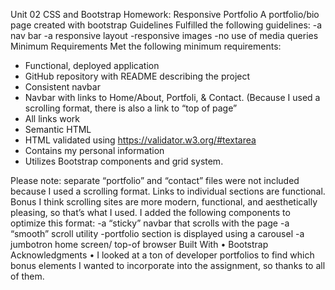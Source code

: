 Unit 02 CSS and Bootstrap Homework: Responsive Portfolio
A portfolio/bio page created with bootstrap
Guidelines
Fulfilled the following guidelines:
	-a nav bar
	-a responsive layout
	-responsive images
	-no use of media queries
Minimum Requirements
Met the following minimum requirements:
-	Functional, deployed application
-	GitHub repository with README describing the project
-	Consistent navbar
-	Navbar with links to Home/About, Portfoli, & Contact. (Because I used a scrolling format, there is also a link to “top of page”
-	All links work
-	Semantic HTML
-	HTML validated using https://validator.w3.org/#textarea
-	Contains my personal information
-	Utilizes Bootstrap components and grid system.

Please note: separate “portfolio” and “contact” files were not included because I used a scrolling format. Links to individual sections are functional.
Bonus
I think scrolling sites are more modern, functional, and aesthetically pleasing, so that’s what I used. I added the following components to optimize this format:
	-a “sticky” navbar that scrolls with the page
	-a “smooth” scroll utility 
	-portfolio section is displayed using a carousel 
	-a jumbotron home screen/ top-of browser 
Built With
•	Bootstrap
Acknowledgments
•	I looked at a ton of developer portfolios to find which bonus elements I wanted to incorporate into the assignment, so thanks to all of them.
